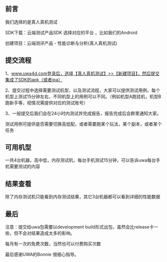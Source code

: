 ## 前言

我们选择的是真人真机测试

SDK下载：云端测试产品SDK  选择对应的平台 ，比如我们的Android 

创建项目：云端测评产品 - 性能诊断与分析(真人真机测试)



## 提交流程

1、www.uwa4d.com登录后，选择【真人真机测试】>>【新建项目】，然后提交集成了SDK的apk（或者ipa）

2、提交过程中选择需要测试机型，以及测试流程，大家可以提供测试用例，每个机型上测试15分钟左右，不同机型上的用例可以不同。（例如机型A跑挂机，机型B跑新手等，视情况需提供对应的测试账号）

3、一般提交后我们会在24小时内测试并完成报告，报告完成后会群里通知大家。

测试用例可提供是否需要切换高低配，或者需要跑某个玩法，某个副本，或者某个任务



## 可用机型

一共4台机器，高中低，内存测试机，每台手机测试15分钟，可以告诉uwa每台手机需要测试的内容



## 结果查看

除了内存测试机只能看到内存测试结果，其它3台机器都可以看到详细的性能数据



## 最后

注意：提交给uwa包需要以development build形式出包，虽然会比release卡一些，但不会对结果造成太多的影响。

每月有一次的免费次数，当然也可以付费购买次数

最后感谢UWA的Bonnie 很细心指导。